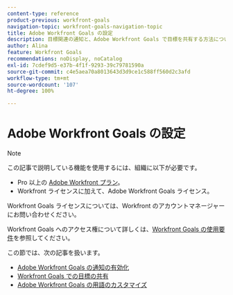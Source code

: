 ```yaml
---
content-type: reference
product-previous: workfront-goals
navigation-topic: workfront-goals-navigation-topic
title: Adobe Workfront Goals の設定
description: 目標関連の通知と、Adobe Workfront Goals で目標を共有する方法については、以下の記事を参照してください。
author: Alina
feature: Workfront Goals
recommendations: noDisplay, noCatalog
exl-id: 7cdef9d5-e37b-4f1f-9293-39c79781590a
source-git-commit: c4e5aea70a8013643d3d9ce1c588ff560d2c3afd
workflow-type: tm+mt
source-wordcount: '107'
ht-degree: 100%

---
```


# Adobe Workfront Goals の設定

<!--drafted for P&P new model: the note at the top will need to be replaced with this:

Your organization must have the following to use the functionality described in this article:

* For the legacy plan and license structure: 

  * A Pro or higher [Adobe Workfront plan](https://www.workfront.com/plans). 
  * An Adobe Workfront Goals license in addition to a Workfront license.

* For the current plan and license structure:

  * An Ultimate plan 
    
    Or
    
    An additional license for Adobe Workfront Goals for the Prime or Select Adobe Workfront plans. <is there a link we can add here for the plans and what they contain?!>

Contact your Workfront account manager to learn about a Workfront Goals license.

For additional information about access to Workfront Goals, see [Requirements to use Workfront Goals](../workfront-goals/goal-management/access-needed-for-wf-goals.md).
-->

>[!NOTE]
>
>この記事で説明している機能を使用するには、組織に以下が必要です。
>
>* Pro 以上の [Adobe Workfront プラン](https://www.workfront.com/plans)。
>* Workfront ライセンスに加えて、Adobe Workfront Goals ライセンス。
>
>  Workfront Goals ライセンスについては、Workfront のアカウントマネージャーにお問い合わせください。
>
>Workfront Goals へのアクセス権について詳しくは、[Workfront Goals の使用要件](../../workfront-goals/goal-management/access-needed-for-wf-goals.md)を参照してください。

この節では、次の記事を扱います。

* [Adobe Workfront Goals の通知の有効化](../../workfront-goals/workfront-goals-settings/wf-goals-notifications.md)
* [Workfront Goals での目標の共有](../../workfront-goals/workfront-goals-settings/share-a-goal.md)
* [Adobe Workfront Goals の用語のカスタマイズ](../workfront-goals-settings/customize-wf-goals-terminology.md)
